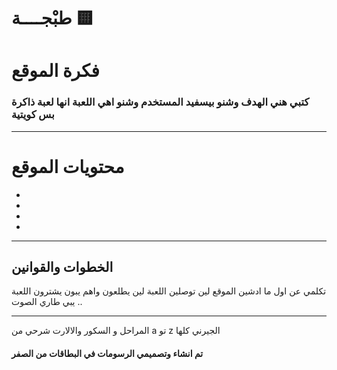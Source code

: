 # طبْجــــة 🟨
 
 
# فكرة الموقع
### كتبي هني الهدف وشنو بيسفيد المستخدم وشنو اهي اللعبة انها لعبة ذاكرة بس كويتية
---


# محتويات الموقع 
-
-
-
-

---

## الخطوات والقوانين

تكلمي عن اول ما ادشين الموقع لين توصلين اللعبة لين يطلعون واهم يبون يشترون اللعبة 
يبي طاري الصوت .. 

---
المراحل و السكور والالارت شرحي من a تو z الجيرني كلها 
#### تم انشاء وتصميمي الرسومات في البطاقات من الصفر 